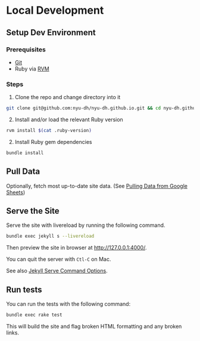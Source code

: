# Local Development

## Setup Dev Environment

### Prerequisites
- [Git](https://git-scm.com/book/en/v2/Getting-Started-Installing-Git)
- Ruby via [RVM](https://rvm.io/rvm/install)

### Steps
1. Clone the repo and change directory into it
  ``` sh
  git clone git@github.com:nyu-dh/nyu-dh.github.io.git && cd nyu-dh.github.io
  ```
2. Install and/or load the relevant Ruby version
  ``` sh
  rvm install $(cat .ruby-version)
  ```
2. Install Ruby gem dependencies
  ``` sh
  bundle install
  ```

## Pull Data

Optionally, fetch most up-to-date site data. (See [Pulling Data from Google Sheets](pull-data-from-google-sheets.md))


## Serve the Site

Serve the site with livereload by running the following command.
``` sh
bundle exec jekyll s --livereload
```

Then preview the site in browser at http://127.0.0.1:4000/.

You can quit the server with `Ctl-C` on Mac.

See also [Jekyll Serve Command Options](https://jekyllrb.com/docs/configuration/options/#serve-command-options).

## Run tests

You can run the tests with the following command:

``` sh
bundle exec rake test
```

This will build the site and flag broken HTML formatting and any broken links.

